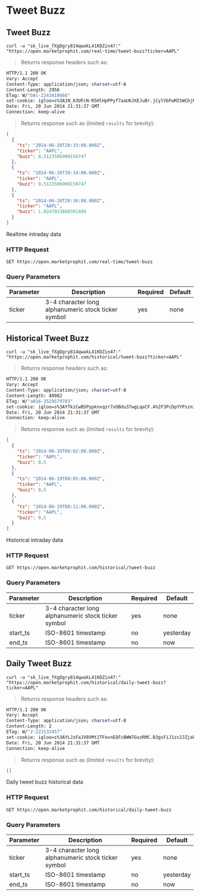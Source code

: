 
# Tweet Buzz


## Tweet Buzz

```shell
curl -u "sk_live_fXgDgry814qwakL41KDZin47:" "https://open.marketprophit.com/real-time/tweet-buzz?ticker=AAPL"
```

> Returns response headers such as:

```bash
HTTP/1.1 200 OK
Vary: Accept
Content-Type: application/json; charset=utf-8
Content-Length: 2956
ETag: W/"b8c-2243410666"
set-cookie: igloo=s%3A1N_63UFcN-R5HlHpPPyf7aaU6JXEJuBr.jCylVbFwMISWCbjRPH%2BGOe3kIR46PWcky5tGkCvoZK8; Path=/; Expires=Sat, 21 Jun 2014 21:31:37 GMT; HttpOnly
Date: Fri, 20 Jun 2014 21:31:37 GMT
Connection: keep-alive


```

> Returns response such as (limited `results` for brevity):

```json
[
  {
    "ts": "2014-06-20T20:33:00.000Z",
    "ticker": "AAPL",
    "buzz": 0.5123506900150747
  },
  {
    "ts": "2014-06-20T20:34:00.000Z",
    "ticker": "AAPL",
    "buzz": 0.5123506900150747
  },
  {
    "ts": "2014-06-20T20:36:00.000Z",
    "ticker": "AAPL",
    "buzz": 1.0247013800301494
  }
]
```

Realtime intraday data

### HTTP Request

`GET https://open.marketprophit.com/real-time/tweet-buzz`

### Query Parameters

Parameter | Description | Required | Default
--------- | ----------- | -------- | -------
ticker | 3-4 character long alphanumeric stock ticker symbol | yes | none



## Historical Tweet Buzz

```shell
curl -u "sk_live_fXgDgry814qwakL41KDZin47:" "https://open.marketprophit.com/historical/tweet-buzz?ticker=AAPL"
```

> Returns response headers such as:

```bash
HTTP/1.1 200 OK
Vary: Accept
Content-Type: application/json; charset=utf-8
Content-Length: 40982
ETag: W/"a016-3529579703"
set-cookie: igloo=s%3AYTkiCwBSPypknxqzr7xDBdu37wgLqaCF.A%2F3PcDpYYPszniu7M0YT3NizuRnE2bM2Hw40YSA3kUg; Path=/; Expires=Sat, 21 Jun 2014 21:31:37 GMT; HttpOnly
Date: Fri, 20 Jun 2014 21:31:37 GMT
Connection: keep-alive


```

> Returns response such as (limited `results` for brevity):

```json
[
  {
    "ts": "2014-06-19T08:02:00.000Z",
    "ticker": "AAPL",
    "buzz": 0.5
  },
  {
    "ts": "2014-06-19T08:05:00.000Z",
    "ticker": "AAPL",
    "buzz": 0.5
  },
  {
    "ts": "2014-06-19T08:11:00.000Z",
    "ticker": "AAPL",
    "buzz": 0.5
  }
]
```

Historical intraday data

### HTTP Request

`GET https://open.marketprophit.com/historical/tweet-buzz`

### Query Parameters

Parameter | Description | Required | Default
--------- | ----------- | -------- | -------
ticker | 3-4 character long alphanumeric stock ticker symbol | yes | none
start_ts | ISO-8601 timestamp | no | yesterday
end_ts | ISO-8601 timestamp | no | now


## Daily Tweet Buzz

```shell
curl -u "sk_live_fXgDgry814qwakL41KDZin47:" "https://open.marketprophit.com/historical/daily-tweet-buzz?ticker=AAPL"
```

> Returns response headers such as:

```bash
HTTP/1.1 200 OK
Vary: Accept
Content-Type: application/json; charset=utf-8
Content-Length: 2
ETag: W/"2-223132457"
set-cookie: igloo=s%3AYLJzFaJV8VMt2TFevnEQFcBWW7GozRMC.B3gsFiJ1zc2JZjak%2F7QJF4KoDw%2FzavjP1FoUXUFV6tc; Path=/; Expires=Sat, 21 Jun 2014 21:31:37 GMT; HttpOnly
Date: Fri, 20 Jun 2014 21:31:37 GMT
Connection: keep-alive


```

> Returns response such as (limited `results` for brevity):

```json
[]
```

Daily tweet buzz historical data

### HTTP Request

`GET https://open.marketprophit.com/historical/daily-tweet-buzz`

### Query Parameters

Parameter | Description | Required | Default
--------- | ----------- | -------- | -------
ticker | 3-4 character long alphanumeric stock ticker symbol | yes | none
start_ts | ISO-8601 timestamp | no | yesterday
end_ts | ISO-8601 timestamp | no | now
